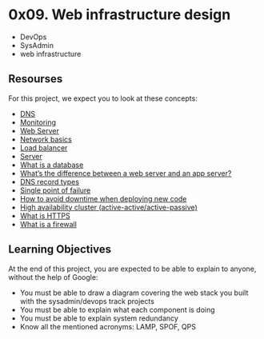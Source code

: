 #  0x09. Web infrastructure design
* DevOps
* SysAdmin
* web infrastructure

## Resourses

For this project, we expect you to look at these concepts:

   * [DNS](https://intranet.alxswe.com/concepts/12 "Title")
   * [Monitoring](https://intranet.alxswe.com/concepts/13 "Title")
   * [Web Server](https://intranet.alxswe.com/concepts/17 "Title")
   * [Network basics](https://intranet.alxswe.com/concepts/33 "Title")
   * [Load balancer](https://intranet.alxswe.com/concepts/46 "Title")
   * [Server](https://intranet.alxswe.com/concepts/67 "Title")
   * [What is a database](https://www.oracle.com/ke/database/what-is-database/ "Title")
   * [What’s the difference between a web server and an app server?](https://www.infoworld.com/article/2077354/app-server-web-server-what-s-the-difference.html "Title")
   * [DNS record types](https://www.site24x7.com/learn/dns-record-types.html "Title")
   * [Single point of failure](https://avinetworks.com/glossary/single-point-of-failure/ "Title")
   * [How to avoid downtime when deploying new code](https://softwareengineering.stackexchange.com/questions/35063/how-do-you-update-your-production-codebase-database-schema-without-causing-downt#answers-header "Title")
   * [High availability cluster (active-active/active-passive)](https://docs.oracle.com/cd/E17904_01/core.1111/e10106/intro.htm#ASHIA712 "Title")
   * [What is HTTPS](https://www.instantssl.com/http-vs-https "Title")
   * [What is a firewall](https://www.webopedia.com/definitions/firewall/ "Title")

## Learning Objectives

At the end of this project, you are expected to be able to explain to anyone, without the help of Google:

* You must be able to draw a diagram covering the web stack you built with the sysadmin/devops track projects
* You must be able to explain what each component is doing
* You must be able to explain system redundancy
* Know all the mentioned acronyms: LAMP, SPOF, QPS

